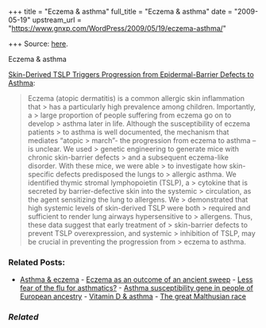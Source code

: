 +++
title = "Eczema & asthma"
full_title = "Eczema & asthma"
date = "2009-05-19"
upstream_url = "https://www.gnxp.com/WordPress/2009/05/19/eczema-asthma/"

+++
Source: [here](https://www.gnxp.com/WordPress/2009/05/19/eczema-asthma/).

Eczema & asthma

[Skin-Derived TSLP Triggers Progression from Epidermal-Barrier Defects to Asthma](http://www.plosbiology.org/article/info:doi/10.1371/journal.pbio.1000067):

> Eczema (atopic dermatitis) is a common allergic skin inflammation that > has a particularly high prevalence among children. Importantly, a > large proportion of people suffering from eczema go on to develop > asthma later in life. Although the susceptibility of eczema patients > to asthma is well documented, the mechanism that mediates “atopic > march”- the progression from eczema to asthma – is unclear. We used > genetic engineering to generate mice with chronic skin-barrier defects > and a subsequent eczema-like disorder. With these mice, we were able > to investigate how skin-specific defects predisposed the lungs to > allergic asthma. We identified thymic stromal lymphopoietin (TSLP), a > cytokine that is secreted by barrier-defective skin into the systemic > circulation, as the agent sensitizing the lung to allergens. We > demonstrated that high systemic levels of skin-derived TSLP were both > required and sufficient to render lung airways hypersensitive to > allergens. Thus, these data suggest that early treatment of > skin-barrier defects to prevent TSLP overexpression, and systemic > inhibition of TSLP, may be crucial in preventing the progression from > eczema to asthma.

### Related Posts:

- [Asthma &
  eczema](https://www.gnxp.com/WordPress/2006/03/22/asthma-eczema/) - [Eczema as an outcome of an ancient
  sweep](https://www.gnxp.com/WordPress/2016/10/08/eczema-as-an-outcome-of-an-ancient-sweep/) - [Less fear of the flu for
  asthmatics?](https://www.gnxp.com/WordPress/2011/05/29/less-fear-of-the-flu-for-asthmatics/) - [Asthma susceptibility gene in people of European
  ancestry](https://www.gnxp.com/WordPress/2008/09/15/asthma-susceptibility-gene-in-people-of-european-ancestry/) - [Vitamin D &
  asthma](https://www.gnxp.com/WordPress/2009/04/27/vitamin-d-asthma/) - [The great Malthusian
  race](https://www.gnxp.com/WordPress/2009/03/23/the-great-malthusian-race/)

### *Related*

[](https://www.addtoany.com/add_to/facebook?linkurl=https%3A%2F%2Fwww.gnxp.com%2FWordPress%2F2009%2F05%2F19%2Feczema-asthma%2F&linkname=Eczema%20%26%20asthma "Facebook")[](https://www.addtoany.com/add_to/twitter?linkurl=https%3A%2F%2Fwww.gnxp.com%2FWordPress%2F2009%2F05%2F19%2Feczema-asthma%2F&linkname=Eczema%20%26%20asthma "Twitter")[](https://www.addtoany.com/add_to/email?linkurl=https%3A%2F%2Fwww.gnxp.com%2FWordPress%2F2009%2F05%2F19%2Feczema-asthma%2F&linkname=Eczema%20%26%20asthma "Email")[](https://www.addtoany.com/share)
